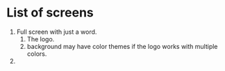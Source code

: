 # List of screens

1. Full screen with just a word. 
   1. The logo.  
   2. background may have color themes if the logo works with multiple colors.
2. 
